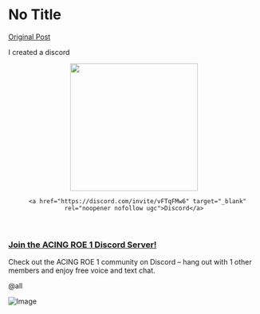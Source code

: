 # No Title

[Original Post](https://discourse.onlinedegree.iitm.ac.in/t/168567/15)

<p>I created a discord</p><aside class="onebox allowlistedgeneric" data-onebox-src="https://discord.com/invite/vFTqFMw6">
  <header class="source">
      <img src="https://europe1.discourse-cdn.com/flex013/uploads/iitm/original/3X/0/6/069dfcbf1c98ea2160a1c33abb79107eaf6f2b36.png" class="site-icon" data-dominant-color="8891F6" width="256" height="256">

      <a href="https://discord.com/invite/vFTqFMw6" target="_blank" rel="noopener nofollow ugc">Discord</a>
  </header>

  <article class="onebox-body">
    

<h3><a href="https://discord.com/invite/vFTqFMw6" target="_blank" rel="noopener nofollow ugc">Join the ACING ROE 1 Discord Server!</a></h3>

  <p>Check out the ACING ROE 1 community on Discord – hang out with 1 other members and enjoy free voice and text chat.</p>


  </article>

  <div class="onebox-metadata">
    
    
  </div>

  <div style="clear: both"></div>
</aside>
<p><span class="mention">@all</span></p>

![Image](https://europe1.discourse-cdn.com/flex013/uploads/iitm/original/3X/0/6/069dfcbf1c98ea2160a1c33abb79107eaf6f2b36.png)